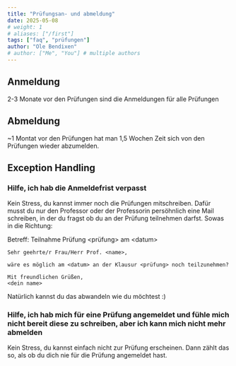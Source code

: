 ```yaml
---
title: "Prüfungsan- und abmeldung"
date: 2025-05-08
# weight: 1
# aliases: ["/first"]
tags: ["faq", "prüfungen"]
author: "Ole Bendixen"
# author: ["Me", "You"] # multiple authors
---
```


## Anmeldung
2-3 Monate vor den Prüfungen sind die Anmeldungen für alle Prüfungen

## Abmeldung
~1 Montat vor den Prüfungen hat man 1,5 Wochen Zeit sich von den Prüfungen wieder abzumelden.

## Exception Handling
### Hilfe, ich hab die Anmeldefrist verpasst
Kein Stress, du kannst immer noch die Prüfungen mitschreiben. Dafür musst du nur den Professor oder der Professorin persöhnlich eine Mail schreiben, in der du fragst ob du an der
Prüfung teilnehmen darfst. Sowas in die Richtung:

Betreff: Teilnahme Prüfung \<prüfung> am \<datum>

```
Sehr geehrte/r Frau/Herr Prof. <name>,

wäre es möglich am <datum> an der Klausur <prüfung> noch teilzunehmen?

Mit freundlichen Grüßen,
<dein name>
```

Natürlich kannst du das abwandeln wie du möchtest :)

### Hilfe, ich hab mich für eine Prüfung angemeldet und fühle mich nicht bereit diese zu schreiben, aber ich kann mich nicht mehr abmelden
Kein Stress, du kannst einfach nicht zur Prüfung erscheinen. Dann zählt das so, als ob du dich nie für die Prüfung angemeldet hast.
